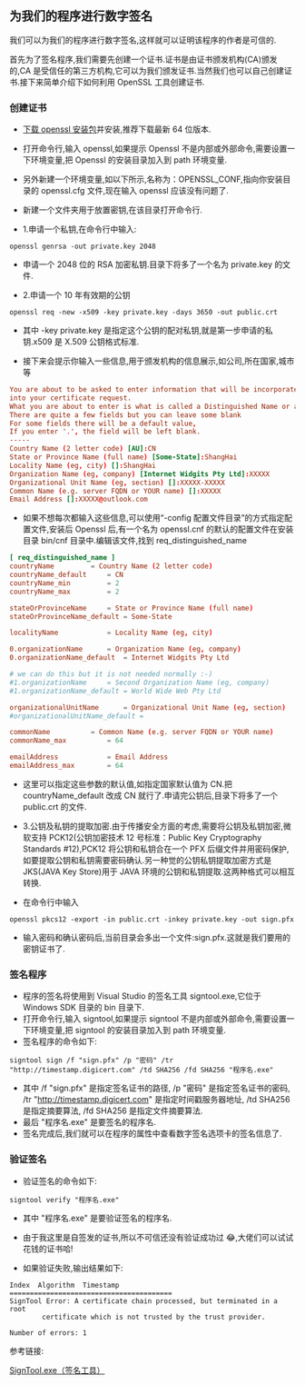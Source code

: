 ## 为我们的程序进行数字签名

我们可以为我们的程序进行数字签名,这样就可以证明该程序的作者是可信的.

首先为了签名程序,我们需要先创建一个证书.证书是由证书颁发机构(CA)颁发的,CA 是受信任的第三方机构,它可以为我们颁发证书.当然我们也可以自己创建证书.接下来简单介绍下如何利用 OpenSSL 工具创建证书.

### 创建证书

- [下载 openssl 安装包](http://slproweb.com/products/Win32OpenSSL.html)并安装,推荐下载最新 64 位版本.
- 打开命令行,输入 openssl,如果提示 Openssl 不是内部或外部命令,需要设置一下环境变量,把 Openssl 的安装目录加入到 path 环境变量.
- 另外新建一个环境变量,如以下所示,名称为：OPENSSL_CONF,指向你安装目录的 openssl.cfg 文件,现在输入 openssl 应该没有问题了.
- 新建一个文件夹用于放置密钥,在该目录打开命令行.

- 1.申请一个私钥,在命令行中输入:

```shell
openssl genrsa -out private.key 2048
```

- 申请一个 2048 位的 RSA 加密私钥.目录下将多了一个名为 private.key 的文件.

- 2.申请一个 10 年有效期的公钥

```shell
openssl req -new -x509 -key private.key -days 3650 -out public.crt
```

- 其中 -key private.key 是指定这个公钥的配对私钥,就是第一步申请的私钥.x509 是 X.509 公钥格式标准.

- 接下来会提示你输入一些信息,用于颁发机构的信息展示,如公司,所在国家,城市等

```conf
You are about to be asked to enter information that will be incorporated
into your certificate request.
What you are about to enter is what is called a Distinguished Name or a DN.
There are quite a few fields but you can leave some blank
For some fields there will be a default value,
If you enter '.', the field will be left blank.
-----
Country Name (2 letter code) [AU]:CN
State or Province Name (full name) [Some-State]:ShangHai
Locality Name (eg, city) []:ShangHai
Organization Name (eg, company) [Internet Widgits Pty Ltd]:XXXXX
Organizational Unit Name (eg, section) []:XXXXX-XXXXX
Common Name (e.g. server FQDN or YOUR name) []:XXXXX
Email Address []:XXXXX@outlook.com
```

- 如果不想每次都输入这些信息,可以使用“-config 配置文件目录”的方式指定配置文件,安装后 Openssl 后,有一个名为 openssl.cnf 的默认的配置文件在安装目录 bin/cnf 目录中.编辑该文件,找到 req_distinguished_name

```conf
[ req_distinguished_name ]
countryName         = Country Name (2 letter code)
countryName_default     = CN
countryName_min         = 2
countryName_max         = 2

stateOrProvinceName     = State or Province Name (full name)
stateOrProvinceName_default = Some-State

localityName            = Locality Name (eg, city)

0.organizationName      = Organization Name (eg, company)
0.organizationName_default  = Internet Widgits Pty Ltd

# we can do this but it is not needed normally :-)
#1.organizationName     = Second Organization Name (eg, company)
#1.organizationName_default = World Wide Web Pty Ltd

organizationalUnitName      = Organizational Unit Name (eg, section)
#organizationalUnitName_default =

commonName          = Common Name (e.g. server FQDN or YOUR name)
commonName_max          = 64

emailAddress            = Email Address
emailAddress_max        = 64
```

- 这里可以指定这些参数的默认值,如指定国家默认值为 CN.把 countryName_default 改成 CN 就行了.申请完公钥后,目录下将多了一个 public.crt 的文件.

- 3.公钥及私钥的提取加密.由于传播安全方面的考虑,需要将公钥及私钥加密,微软支持 PCK12(公钥加密技术 12 号标准：Public Key
  Cryptography Standards #12),PCK12 将公钥和私钥合在一个 PFX 后缀文件并用密码保护,如要提取公钥和私钥需要密码确认.另一种觉的公钥私钥提取加密方式是
  JKS(JAVA Key Store)用于 JAVA 环境的公钥和私钥提取.这两种格式可以相互转换.

- 在命令行中输入

```shell
openssl pkcs12 -export -in public.crt -inkey private.key -out sign.pfx
```

- 输入密码和确认密码后,当前目录会多出一个文件:sign.pfx.这就是我们要用的密钥证书了.

### 签名程序

- 程序的签名将使用到 Visual Studio 的签名工具 signtool.exe,它位于 Windows SDK 目录的 bin 目录下.
- 打开命令行,输入 signtool,如果提示 signtool 不是内部或外部命令,需要设置一下环境变量,把 signtool 的安装目录加入到 path 环境变量.
- 签名程序的命令如下:

```shell
signtool sign /f "sign.pfx" /p "密码" /tr "http://timestamp.digicert.com" /td SHA256 /fd SHA256 "程序名.exe"
```

- 其中 /f "sign.pfx" 是指定签名证书的路径, /p "密码" 是指定签名证书的密码, /tr "http://timestamp.digicert.com" 是指定时间戳服务器地址, /td SHA256 是指定摘要算法, /fd SHA256 是指定文件摘要算法.
- 最后 "程序名.exe" 是要签名的程序名.
- 签名完成后,我们就可以在程序的属性中查看数字签名选项卡的签名信息了.

### 验证签名

- 验证签名的命令如下:

```shell
signtool verify "程序名.exe"
```

- 其中 "程序名.exe" 是要验证签名的程序名.
- 由于我这里是自签发的证书,所以不可信还没有验证成功过 😂,大佬们可以试试花钱的证书哈!

- 如果验证失败,输出结果如下:

```shell
Index  Algorithm  Timestamp
========================================
SignTool Error: A certificate chain processed, but terminated in a root
        certificate which is not trusted by the trust provider.

Number of errors: 1
```

参考链接:

[SignTool.exe（签名工具）](https://learn.microsoft.com/zh-cn/dotnet/framework/tools/signtool-exe)
